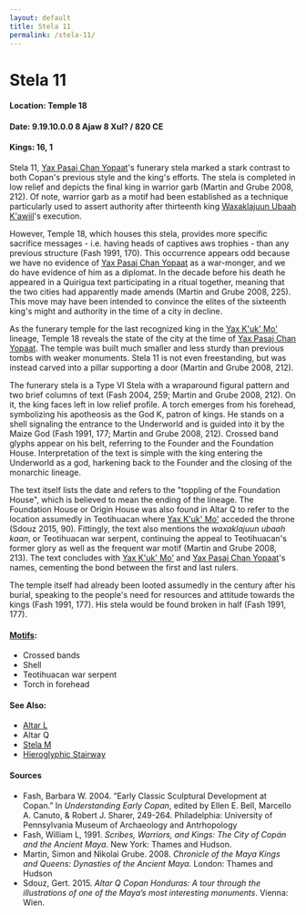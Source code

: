 ```yaml
---
layout: default
title: Stela 11
permalink: /stela-11/
---
```


# Stela 11

#### <strong>Location</strong>: Temple 18
#### <strong>Date</strong>: 9.19.10.0.0 8 Ajaw 8 Xul? / 820 CE
#### <strong>Kings</strong>: 16, 1

Stela 11, <a href="{{site.baseurl}}/yax-pasaj-chan-yopaat">Yax Pasaj Chan Yopaat</a>'s funerary stela marked a stark contrast to both Copan's previous style and the king's efforts. The stela is completed in low relief and depicts the final king in warrior garb (Martin and Grube 2008, 212). Of note, warrior garb as a motif had been established as a technique particularly used to assert authority after thirteenth king <a href="{{site.baseurl}}/waxaklajuun-ubaah-kawiil">Waxaklajuun Ubaah K'awiil</a>'s execution.

However, Temple 18, which houses this stela, provides more specific sacrifice messages - i.e. having heads of captives aws trophies - than any previous structure (Fash 1991, 170). This occurrence appears odd because we have no evidence of <a href="{{site.baseurl}}/yax-pasaj-chan-yopaat">Yax Pasaj Chan Yopaat</a> as a war-monger, and we do have evidence of him as a diplomat. In the decade before his death he appeared in a Quirigua text participating in a ritual together, meaning that the two cities had apparently made amends (Martin and Grube 2008, 225). This move may have been intended to convince the elites of the sixteenth king's might and authority in the time of a city in decline.

As the funerary temple for the last recognized king in the <a href="{{site.baseurl}}/yax-kuk-mo">Yax K'uk' Mo'</a> lineage, Temple 18 reveals the state of the city at the time of <a href="{{site.baseurl}}/yax-pasaj-chan-yopaat">Yax Pasaj Chan Yopaat</a>. The temple was built much smaller and less sturdy than previous tombs with weaker monuments. Stela 11 is not even freestanding, but was instead carved into a pillar supporting a door (Martin and Grube 2008, 212).

The funerary stela is a Type VI Stela with a wraparound figural pattern and two brief columns of text (Fash 2004, 259; Martin and Grube 2008, 212). On it, the king faces left in low relief profile. A torch emerges from his forehead, symbolizing his apotheosis as the God K, patron of kings. He stands on a shell signaling the entrance to the Underworld and is guided into it by the Maize God (Fash 1991, 177; Martin and Grube 2008, 212). Crossed band glyphs appear on his belt, referring to the Founder and the Foundation House. Interpretation of the text is simple with the king entering the Underworld as a god, harkening back to the Founder and the closing of the monarchic lineage.

The text itself lists the date and refers to the "toppling of the Foundation House", which is believed to mean the ending of the lineage. The Foundation House or Origin House was also found in Altar Q to refer to the location assumedly in Teotihuacan where <a href="{{site.baseurl}}/yax-kuk-mo">Yax K'uk' Mo'</a> acceded the throne (Sdouz 2015, 90). Fittingly, the text also mentions the <em>waxaklajuun ubaah kaan</em>, or Teotihuacan war serpent, continuing the appeal to Teotihuacan's former glory as well as the frequent war motif (Martin and Grube 2008, 213). The text concludes with <a href="{{site.baseurl}}/yax-kuk-mo">Yax K'uk' Mo'</a> and <a href="{{site.baseurl}}/yax-pasaj-chan-yopaat">Yax Pasaj Chan Yopaat</a>'s names, cementing the bond between the first and last rulers.

The temple itself had already been looted assumedly in the century after his burial, speaking to the people's need for resources and attitude towards the kings (Fash 1991, 177). His stela would be found broken in half (Fash 1991, 177).

#### <strong><a href="{{site.baseurl}}/motif-glossary">Motifs</a></strong>:
<ul>
<li>Crossed bands</li>
<li>Shell</li>
<li>Teotihuacan war serpent</li>
<li>Torch in forehead</li>
</ul>

#### <strong>See Also</strong>:
<ul>
<li><a href="{{site.baseurl}}/altar-l">Altar L</a></li>
<li>Altar Q</li>
<li><a href="{{site.baseurl}}/stela-m">Stela M</a></li>
<li><a href="{{site.baseurl}}/hieroglyphic-stairway">Hieroglyphic Stairway</a></li>
</ul>

#### <strong>Sources</strong>
<ul>
<li>Fash, Barbara W. 2004. “Early Classic Sculptural Development at Copan.” In <cite>Understanding Early Copan</cite>, edited by Ellen E. Bell, Marcello A. Canuto, & Robert J. Sharer, 249-264. Philadelphia: University of Pennsylvania Museum of Archaeology and Antrhopology</li>
<li>Fash, William L, 1991. <cite>Scribes, Warriors, and Kings: The City of Copán and the Ancient Maya</cite>. New York: Thames and Hudson.</li>
<li>Martin, Simon and Nikolai Grube. 2008. <cite>Chronicle of the Maya Kings and Queens: Dynasties of the Ancient Maya.</cite> London: Thames and Hudson</li>
<li>Sdouz, Gert. 2015. <cite>Altar Q Copan Honduras: A tour through the illustrations of one of the Maya’s most interesting monuments</cite>. Vienna: Wien.</li>
</ul>
